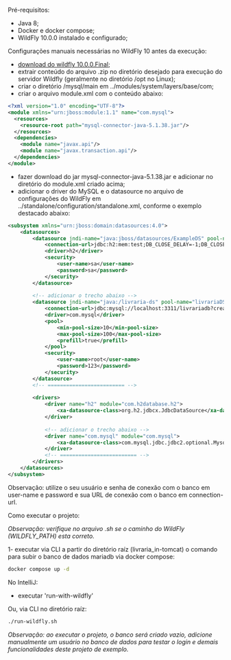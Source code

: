 Pré-requisitos:

- Java 8;
- Docker e docker compose;
- WildFly 10.0.0 instalado e configurado;

Configurações manuais necessárias no WildFly 10 antes da execução:

- [download do wildfly 10.0.0.Final](https://www.wildfly.org/downloads/);
- extrair conteúdo do arquivo .zip no diretório desejado para execução do servidor Wildfly (geralmente no diretório /opt no Linux);
- criar o diretório /mysql/main em ../modules/system/layers/base/com;
- criar o arquivo module.xml com o conteúdo abaixo:

```xml
<?xml version="1.0" encoding="UTF-8"?>
<module xmlns="urn:jboss:module:1.1" name="com.mysql">
  <resources>
    <resource-root path="mysql-connector-java-5.1.38.jar"/>
  </resources>
  <dependencies>
    <module name="javax.api"/>
    <module name="javax.transaction.api"/>
  </dependencies>
</module>
```

- fazer download do jar mysql-connector-java-5.1.38.jar e adicionar no diretório do module.xml criado acima;
- adicionar o driver do MySQL e o datasource no arquivo de configurações do WildFly em ../standalone/configuration/standalone.xml, conforme o exemplo destacado abaixo:

```xml
<subsystem xmlns="urn:jboss:domain:datasources:4.0">
    <datasources>
        <datasource jndi-name="java:jboss/datasources/ExampleDS" pool-name="ExampleDS" enabled="true" use-java-context="true">
            <connection-url>jdbc:h2:mem:test;DB_CLOSE_DELAY=-1;DB_CLOSE_ON_EXIT=FALSE</connection-url>
            <driver>h2</driver>
            <security>
                <user-name>sa</user-name>
                <password>sa</password>
            </security>
        </datasource>
        
        <!-- adicionar o trecho abaixo -->
        <datasource jndi-name="java:/livraria-ds" pool-name="livrariaDS" enabled="true" use-java-context="true">
            <connection-url>jdbc:mysql://localhost:3311/livrariadb?createDatabaseIfNotExist=true</connection-url>
            <driver>com.mysql</driver>
            <pool>
                <min-pool-size>10</min-pool-size>
                <max-pool-size>100</max-pool-size>
                <prefill>true</prefill>
            </pool>
            <security>
                <user-name>root</user-name>
                <password>123</password>
            </security>
        </datasource>
        <!-- ========================= -->
        
        <drivers>
            <driver name="h2" module="com.h2database.h2">
                <xa-datasource-class>org.h2.jdbcx.JdbcDataSource</xa-datasource-class>
            </driver>
            
            <!-- adicionar o trecho abaixo -->
            <driver name="com.mysql" module="com.mysql">
                <xa-datasource-class>com.mysql.jdbc.jdbc2.optional.MysqlXADataSource</xa-datasource-class>
            </driver>
            <!-- ========================= -->
        </drivers>
    </datasources>
</subsystem>
```

Observação: utilize o seu usuário e senha de conexão com o banco em user-name e password e sua URL de conexão com o banco em connection-url.

Como executar o projeto:

*Observação: verifique no arquivo .sh se o caminho do WildFly (WILDFLY_PATH) esta correto.*

1- executar via CLI a partir do diretório raíz (livraria_in-tomcat) o comando para subir o banco de dados mariadb via docker compose:

```sh
docker compose up -d
```

No IntelliJ:

- executar 'run-with-wildfly'

Ou, via CLI no diretório raíz:

```sh
./run-wildfly.sh
```

*Observação: ao executar o projeto, o banco será criado vazio, adicione manualmente um usuário no banco de dados para testar o login e demais funcionalidades deste projeto de exemplo.*